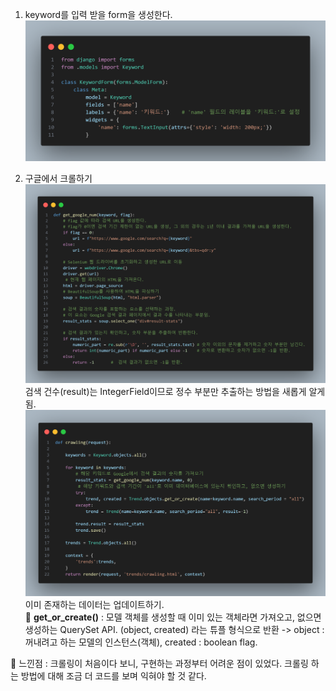 1. keyword를 입력 받을 form을 생성한다.
![Alt text](images/image-2.png)

2. 구글에서 크롤하기 
![Alt text](images/image-1.png)
검색 건수(result)는 IntegerField이므로 정수 부분만 추출하는 방법을 새롭게 알게됨.
![Alt text](images/image.png)
이미 존재하는 데이터는 업데이트하기.<br>
📌 <strong>get_or_create()</strong> : 모델 객체를 생성할 때 이미 있는 객체라면 가져오고, 없으면 생성하는 QuerySet API. (object, created) 라는 튜플 형식으로 반환 -> object : 꺼내려고 하는 모델의 인스턴스(객체), created : boolean flag.


📢 느낀점 : 크롤링이 처음이다 보니, 구현하는 과정부터 어려운 점이 있었다. 크롤링 하는 방법에 대해 조금 더 코드를 보며 익혀야 할 것 같다.   